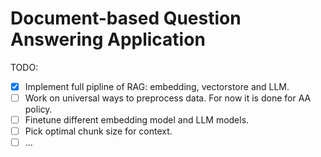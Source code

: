 # Document-based Question Answering Application

TODO:
- [x] Implement full pipline of RAG: embedding, vectorstore and LLM.
- [ ] Work on universal ways to preprocess data. For now it is done for AA policy.
- [ ] Finetune different embedding model and LLM models.
- [ ] Pick optimal chunk size for context.
- [ ] ...